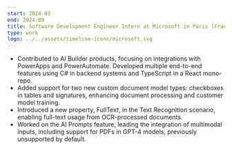 ```yaml
---
start: 2024-03
end: 2024-09
title: Software Development Engineer Intern at Microsoft in Paris (France)
type: work
logo: ../../assets/timeline-icons/microsoft.svg
---
```


- Contributed to AI Builder products, focusing on integrations with PowerApps and PowerAutomate.
  Developed multiple end-to-end features using C# in backend systems and TypeScript in a React mono-repo.
- Added support for two new custom document model types: checkboxes in tables and signatures, enhancing document processing and customer model training.
- Introduced a new property, FullText, in the Text Recognition scenario, enabling full-text usage from OCR-processed documents.
- Worked on the AI Prompts feature, leading the integration of multimodal inputs, including support for PDFs in GPT-4 models, previously unsupported by default.

